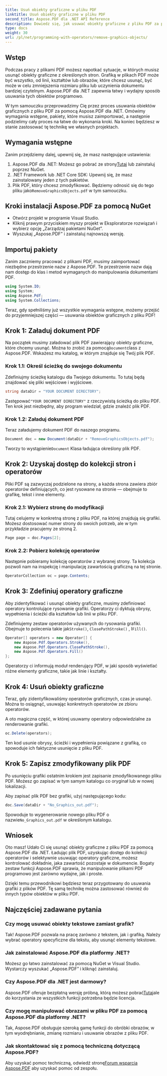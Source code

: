 ```yaml
---
title: Usuń obiekty graficzne w pliku PDF
linktitle: Usuń obiekty graficzne w pliku PDF
second_title: Aspose.PDF dla .NET API Reference
description: Dowiedz się, jak usuwać obiekty graficzne z pliku PDF za pomocą Aspose.PDF dla .NET w tym przewodniku krok po kroku. Uprość swoje zadania związane z manipulacją PDF.
type: docs
weight: 30
url: /pl/net/programming-with-operators/remove-graphics-objects/
---
```

## Wstęp

Podczas pracy z plikami PDF możesz napotkać sytuacje, w których musisz usunąć obiekty graficzne z określonych stron. Grafiką w plikach PDF może być wszystko, od linii, kształtów lub obrazów, które chcesz usunąć, być może w celu zmniejszenia rozmiaru pliku lub uczynienia dokumentu bardziej czytelnym. Aspose.PDF dla .NET zapewnia łatwy i wydajny sposób usuwania tych obiektów programowo.

W tym samouczku przeprowadzimy Cię przez proces usuwania obiektów graficznych z pliku PDF za pomocą Aspose.PDF dla .NET. Omówimy wymagania wstępne, pakiety, które musisz zaimportować, a następnie podzielimy cały proces na łatwe do wykonania kroki. Na koniec będziesz w stanie zastosować tę technikę we własnych projektach.

## Wymagania wstępne

Zanim przejdziemy dalej, upewnij się, że masz następujące ustawienia:

1.  Aspose.PDF dla .NET: Możesz go pobrać ze strony[Tutaj](https://releases.aspose.com/pdf/net/) lub zainstaluj poprzez NuGet.
2. .NET Framework lub .NET Core SDK: Upewnij się, że masz zainstalowany jeden z tych pakietów.
3.  Plik PDF, który chcesz zmodyfikować. Będziemy odnosić się do tego pliku jako`RemoveGraphicsObjects.pdf` w tym samouczku.

## Kroki instalacji Aspose.PDF za pomocą NuGet

- Otwórz projekt w programie Visual Studio.
- Kliknij prawym przyciskiem myszy projekt w Eksploratorze rozwiązań i wybierz opcję „Zarządzaj pakietami NuGet”.
- Wyszukaj „Aspose.PDF” i zainstaluj najnowszą wersję.
  
## Importuj pakiety

Zanim zaczniemy pracować z plikami PDF, musimy zaimportować niezbędne przestrzenie nazw z Aspose.PDF. Te przestrzenie nazw dają nam dostęp do klas i metod wymaganych do manipulowania dokumentami PDF.

```csharp
using System.IO;
using System;
using Aspose.Pdf;
using System.Collections;
```

Teraz, gdy spełniliśmy już wszystkie wymagania wstępne, możemy przejść do przyjemniejszej części — usuwania obiektów graficznych z pliku PDF!

## Krok 1: Załaduj dokument PDF

 Na początek musimy załadować plik PDF zawierający obiekty graficzne, które chcemy usunąć. Można to zrobić za pomocą`Document`class z Aspose.PDF. Wskażesz mu katalog, w którym znajduje się Twój plik PDF.

### Krok 1.1: Określ ścieżkę do swojego dokumentu

Zdefiniujmy ścieżkę katalogu dla Twojego dokumentu. To tutaj będą znajdować się pliki wejściowe i wyjściowe.

```csharp
string dataDir = "YOUR DOCUMENT DIRECTORY";
```

 Zastępować`"YOUR DOCUMENT DIRECTORY"` z rzeczywistą ścieżką do pliku PDF. Ten krok jest niezbędny, aby program wiedział, gdzie znaleźć plik PDF.

### Krok 1.2: Załaduj dokument PDF

Teraz załadujemy dokument PDF do naszego programu.

```csharp
Document doc = new Document(dataDir + "RemoveGraphicsObjects.pdf");
```

 Tworzy to wystąpienie`Document` Klasa ładująca określony plik PDF.

## Krok 2: Uzyskaj dostęp do kolekcji stron i operatorów

Pliki PDF są zazwyczaj podzielone na strony, a każda strona zawiera zbiór operatorów definiujących, co jest rysowane na stronie — obejmuje to grafikę, tekst i inne elementy.

### Krok 2.1: Wybierz stronę do modyfikacji

Tutaj celujemy w konkretną stronę z pliku PDF, na której znajdują się grafiki. Możesz dostosować numer strony do swoich potrzeb, ale w tym przykładzie pracujemy ze stroną 2.

```csharp
Page page = doc.Pages[2];
```

### Krok 2.2: Pobierz kolekcję operatorów

Następnie pobieramy kolekcję operatorów z wybranej strony. Ta kolekcja pozwoli nam na inspekcję i manipulację zawartością graficzną na tej stronie.

```csharp
OperatorCollection oc = page.Contents;
```

## Krok 3: Zdefiniuj operatory graficzne

Aby zidentyfikować i usunąć obiekty graficzne, musimy zdefiniować operatory kontrolujące rysowanie grafiki. Operatorzy ci dyktują obrysy, wypełnienia i ścieżki dla kształtów lub linii w pliku PDF.

 Zdefiniujemy zestaw operatorów używanych do rysowania grafiki. Obejmuje to polecenia takie jak`Stroke()`, `ClosePathStroke()` , I`Fill()`.

```csharp
Operator[] operators = new Operator[] {
    new Aspose.Pdf.Operators.Stroke(),
    new Aspose.Pdf.Operators.ClosePathStroke(),
    new Aspose.Pdf.Operators.Fill()
};
```

Operatorzy ci informują moduł renderujący PDF, w jaki sposób wyświetlać różne elementy graficzne, takie jak linie i kształty.

## Krok 4: Usuń obiekty graficzne

Teraz, gdy zidentyfikowaliśmy operatorów graficznych, czas je usunąć. Można to osiągnąć, usuwając konkretnych operatorów ze zbioru operatorów.

A oto magiczna część, w której usuwamy operatory odpowiedzialne za renderowanie grafiki.

```csharp
oc.Delete(operators);
```

Ten kod usunie obrysy, ścieżki i wypełnienia powiązane z grafiką, co spowoduje ich faktyczne usunięcie z pliku PDF.

## Krok 5: Zapisz zmodyfikowany plik PDF

Po usunięciu grafiki ostatnim krokiem jest zapisanie zmodyfikowanego pliku PDF. Możesz go zapisać w tym samym katalogu co oryginał lub w nowej lokalizacji.

Aby zapisać plik PDF bez grafiki, użyj następującego kodu:

```csharp
doc.Save(dataDir + "No_Graphics_out.pdf");
```

 Spowoduje to wygenerowanie nowego pliku PDF o nazwie`No_Graphics_out.pdf` w określonym katalogu.

## Wniosek

Oto masz! Udało Ci się usunąć obiekty graficzne z pliku PDF za pomocą Aspose.PDF dla .NET. Ładując plik PDF, uzyskując dostęp do kolekcji operatorów i selektywnie usuwając operatory graficzne, możesz kontrolować dokładnie, jaka zawartość pozostaje w dokumencie. Bogaty zestaw funkcji Aspose.PDF sprawia, że manipulowanie plikami PDF programowo jest zarówno wydajne, jak i proste.

Dzięki temu przewodnikowi będziesz teraz przygotowany do usuwania grafiki z plików PDF. Tę samą technikę można zastosować również do innych typów obiektów w pliku PDF.

## Najczęściej zadawane pytania

### Czy mogę usuwać obiekty tekstowe zamiast grafik?

Tak! Aspose.PDF pozwala na pracę zarówno z tekstem, jak i grafiką. Należy wybrać operatory specyficzne dla tekstu, aby usunąć elementy tekstowe.

### Jak zainstalować Aspose.PDF dla platformy .NET?

Możesz go łatwo zainstalować za pomocą NuGet w Visual Studio. Wystarczy wyszukać „Aspose.PDF” i kliknąć zainstaluj.

### Czy Aspose.PDF dla .NET jest darmowy?

 Aspose.PDF oferuje bezpłatną wersję próbną, którą możesz pobrać[Tutaj](https://releases.aspose.com/)ale do korzystania ze wszystkich funkcji potrzebna będzie licencja.

### Czy mogę manipulować obrazami w pliku PDF za pomocą Aspose.PDF dla platformy .NET?

Tak, Aspose.PDF obsługuje szeroką gamę funkcji do obróbki obrazów, w tym wyodrębnianie, zmianę rozmiaru i usuwanie obrazów z pliku PDF.

### Jak skontaktować się z pomocą techniczną dotyczącą Aspose.PDF?

 Aby uzyskać pomoc techniczną, odwiedź stronę[Forum wsparcia Aspose.PDF](https://forum.aspose.com/c/pdf/10) aby uzyskać pomoc od zespołu.